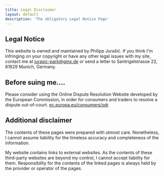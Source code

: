 ```yaml
---
title: Legal Disclaimer
layout: default
description: 'The obligatory Legal Notice Page'
---
```

## Legal Notice

This website is owned and maintained by Philipp Jurašić.
If you think I'm infringing on your copyright or have any other legal issues with my site, contact me at [jurasic-park@gmx.de](mailto:jurasic-park@gmx.de "E-Mail") or send a letter to Santrigelstrasse 22, 81829 Munich, Germany.

## Before suing me....

Please consider using the Online Dispute Resolution Website developed by the European Commission, in order for consumers and traders to resolve a dispute out-of-court. [ec.europa.eu/consumers/odr](http://www.ec.europa.eu/consumers/odr "European Online Dispute Resolution Website")

## Additional disclaimer

The contents of these pages were prepared with utmost care. Nonetheless, I cannot assume liability for the timeless accuracy and completeness of the information.

My website contains links to external websites. As the contents of these third-party websites are beyond my control, I cannot accept liability for them. Responsibility for the contents of the linked pages is always held by the provider or operator of the pages.
